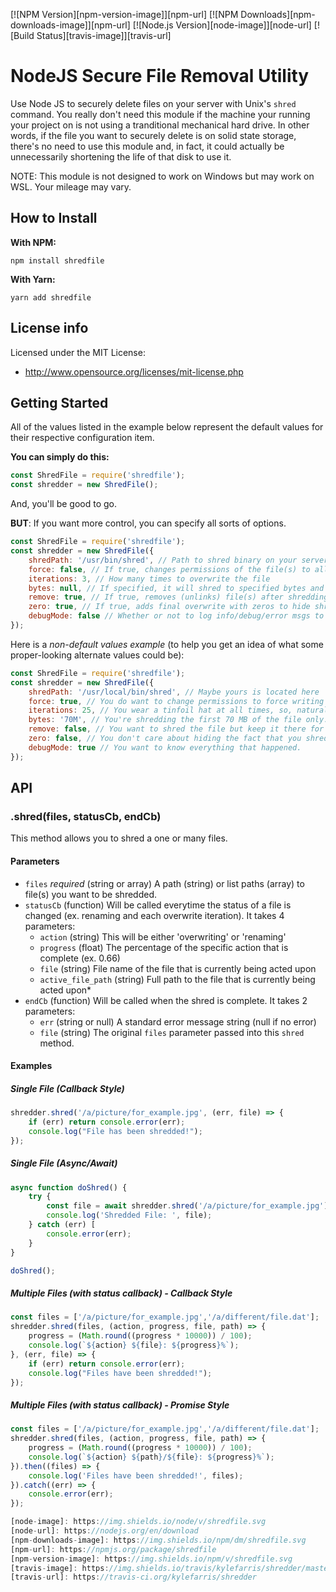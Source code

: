[![NPM Version][npm-version-image]][npm-url] [![NPM Downloads][npm-downloads-image]][npm-url] [![Node.js Version][node-image]][node-url] [![Build Status][travis-image]][travis-url]


# NodeJS Secure File Removal Utility

Use Node JS to securely delete files on your server with Unix's `shred` command. You really don't need this module if the machine your running your project on is not using a tranditional mechanical hard drive. In other words, if the file you want to securely delete is on solid state storage, there's no need to use this module and, in fact, it could actually be unnecessarily shortening the life of that disk to use it.

NOTE: This module is not designed to work on Windows but may work on WSL. Your mileage may vary.

## How to Install

**With NPM:**

```shell
npm install shredfile
```

**With Yarn:**

```shell
yarn add shredfile
```

## License info

Licensed under the MIT License:

* <http://www.opensource.org/licenses/mit-license.php>

## Getting Started

All of the values listed in the example below represent the default values for their respective configuration item.

**You can simply do this:**

```javascript
const ShredFile = require('shredfile');
const shredder = new ShredFile();
```

And, you'll be good to go.

**BUT**: If you want more control, you can specify all sorts of options.

```javascript
const ShredFile = require('shredfile');
const shredder = new ShredFile({
    shredPath: '/usr/bin/shred', // Path to shred binary on your server
    force: false, // If true, changes permissions of the file(s) to allow writing if necessary
    iterations: 3, // How many times to overwrite the file
    bytes: null, // If specified, it will shred to specified bytes and then stop
    remove: true, // If true, removes (unlinks) file(s) after shredding
    zero: true, // If true, adds final overwrite with zeros to hide shredding
    debugMode: false // Whether or not to log info/debug/error msgs to the console
});
```

Here is a *non-default values example* (to help you get an idea of what some proper-looking alternate values could be):

```javascript
const ShredFile = require('shredfile');
const shredder = new ShredFile({
    shredPath: '/usr/local/bin/shred', // Maybe yours is located here
    force: true, // You do want to change permissions to force writing
    iterations: 25, // You wear a tinfoil hat at all times, so, naturally, write over the file 25 times.
    bytes: '70M', // You're shredding the first 70 MB of the file only.
    remove: false, // You want to shred the file but keep it there for some reason.
    zero: false, // You don't care about hiding the fact that you shredded the file.
    debugMode: true // You want to know everything that happened.
});
```

## API

### .shred(files, statusCb, endCb)

This method allows you to shred a one or many files.

#### Parameters

* `files` *required* (string or array) A path (string) or list paths (array) to file(s) you want to be shredded.
* `statusCb` (function) Will be called everytime the status of a file is changed (ex. renaming and each overwrite iteration). It takes 4 parameters:
  * `action` (string) This will be either 'overwriting' or 'renaming'
  * `progress` (float) The percentage of the specific action that is complete (ex. 0.66)
  * `file` (string) File name of the file that is currently being acted upon
  * `active_file_path` (string) Full path to the file that is currently being acted upon*
* `endCb` (function) Will be called when the shred is complete. It takes 2 parameters:
  * `err` (string or null) A standard error message string (null if no error)
  * `file` (string) The original `files` parameter passed into this `shred` method.

#### Examples

##### Single File (Callback Style)

```javascript
shredder.shred('/a/picture/for_example.jpg', (err, file) => {
    if (err) return console.error(err);
    console.log("File has been shredded!");
});
```

##### Single File (Async/Await)

```javascript
async function doShred() {
    try {
        const file = await shredder.shred('/a/picture/for_example.jpg');
        console.log('Shredded File: ', file);
    } catch (err) [
        console.error(err);
    }
}

doShred();
```

##### Multiple Files (with status callback) - Callback Style

```javascript
const files = ['/a/picture/for_example.jpg','/a/different/file.dat'];
shredder.shred(files, (action, progress, file, path) => {
    progress = (Math.round((progress * 10000)) / 100);
    console.log(`${action} ${file}: ${progress}%`);
}, (err, file) => {
    if (err) return console.error(err);
    console.log("Files have been shredded!");
});
```

##### Multiple Files (with status callback) - Promise Style

```javascript
const files = ['/a/picture/for_example.jpg','/a/different/file.dat'];
shredder.shred(files, (action, progress, file, path) => {
    progress = (Math.round((progress * 10000)) / 100);
    console.log(`${action} ${path}/${file}: ${progress}%`);
}).then((files) => {
    console.log('Files have been shredded!', files);
}).catch((err) => {
    console.error(err);
});

[node-image]: https://img.shields.io/node/v/shredfile.svg
[node-url]: https://nodejs.org/en/download
[npm-downloads-image]: https://img.shields.io/npm/dm/shredfile.svg
[npm-url]: https://npmjs.org/package/shredfile
[npm-version-image]: https://img.shields.io/npm/v/shredfile.svg
[travis-image]: https://img.shields.io/travis/kylefarris/shredder/master.svg
[travis-url]: https://travis-ci.org/kylefarris/shredder
